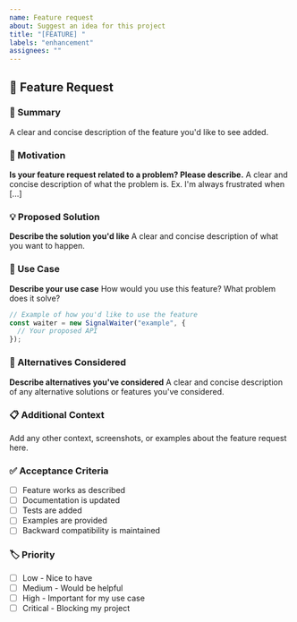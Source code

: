 ```yaml
---
name: Feature request
about: Suggest an idea for this project
title: "[FEATURE] "
labels: "enhancement"
assignees: ""
---
```


## 🚀 Feature Request

### 📝 Summary

A clear and concise description of the feature you'd like to see added.

### 🎯 Motivation

**Is your feature request related to a problem? Please describe.** A clear and
concise description of what the problem is. Ex. I'm always frustrated when [...]

### 💡 Proposed Solution

**Describe the solution you'd like** A clear and concise description of what you
want to happen.

### 🔄 Use Case

**Describe your use case** How would you use this feature? What problem does it
solve?

```typescript
// Example of how you'd like to use the feature
const waiter = new SignalWaiter("example", {
  // Your proposed API
});
```

### 🤔 Alternatives Considered

**Describe alternatives you've considered** A clear and concise description of
any alternative solutions or features you've considered.

### 📋 Additional Context

Add any other context, screenshots, or examples about the feature request here.

### ✅ Acceptance Criteria

- [ ] Feature works as described
- [ ] Documentation is updated
- [ ] Tests are added
- [ ] Examples are provided
- [ ] Backward compatibility is maintained

### 🏷️ Priority

- [ ] Low - Nice to have
- [ ] Medium - Would be helpful
- [ ] High - Important for my use case
- [ ] Critical - Blocking my project

